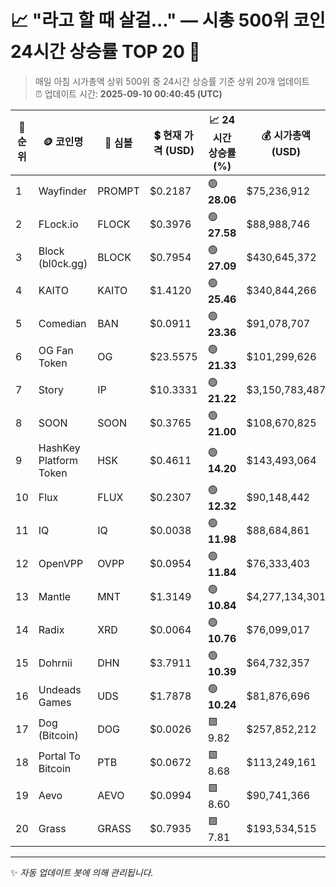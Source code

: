 
# 📈 "라고 할 때 살걸..." — 시총 500위 코인 24시간 상승률 TOP 20 🚀

> 매일 아침 시가총액 상위 500위 중 24시간 상승률 기준 상위 20개 업데이트  
> ⏰ 업데이트 시간: **2025-09-10 00:40:45 (UTC)**

| 🔢 순위 | 🪙 코인명 | 🔣 심볼 | 💲 현재 가격 (USD) | 📈 24시간 상승률 (%) | 💰 시가총액 (USD) | 🔄 24시간 거래량 (USD) | 🔢 유통 공급량 |
|--------|----------|--------|-------------------|--------------------|--------------------|-----------------------|-------------------|
| 1 | Wayfinder | PROMPT | $0.2187 | 🟢 **28.06** | $75,236,912 | $183,940,406 | 343,953,891 |
| 2 | FLock.io | FLOCK | $0.3976 | 🟢 **27.58** | $88,988,746 | $490,648,677 | 223,797,062 |
| 3 | Block (bl0ck.gg) | BLOCK | $0.7954 | 🟢 **27.09** | $430,645,372 | $735,492 | 541,450,406 |
| 4 | KAITO | KAITO | $1.4120 | 🟢 **25.46** | $340,844,266 | $801,389,068 | 241,388,889 |
| 5 | Comedian | BAN | $0.0911 | 🟢 **23.36** | $91,078,707 | $21,272,037 | 999,961,859 |
| 6 | OG Fan Token | OG | $23.5575 | 🟢 **21.33** | $101,299,626 | $144,741,262 | 4,300,096 |
| 7 | Story | IP | $10.3331 | 🟢 **21.22** | $3,150,783,487 | $611,652,452 | 304,920,538 |
| 8 | SOON | SOON | $0.3765 | 🟢 **21.00** | $108,670,825 | $57,333,928 | 288,659,314 |
| 9 | HashKey Platform Token | HSK | $0.4611 | 🟢 **14.20** | $143,493,064 | $6,424,996 | 311,210,009 |
| 10 | Flux | FLUX | $0.2307 | 🟢 **12.32** | $90,148,442 | $16,667,873 | 390,790,034 |
| 11 | IQ | IQ | $0.0038 | 🟢 **11.98** | $88,684,861 | $39,423,008 | 23,074,159,578 |
| 12 | OpenVPP | OVPP | $0.0954 | 🟢 **11.84** | $76,333,403 | $2,345,498 | 800,000,000 |
| 13 | Mantle | MNT | $1.3149 | 🟢 **10.84** | $4,277,134,301 | $436,123,505 | 3,252,944,056 |
| 14 | Radix | XRD | $0.0064 | 🟢 **10.76** | $76,099,017 | $591,393 | 11,836,808,025 |
| 15 | Dohrnii | DHN | $3.7911 | 🟢 **10.39** | $64,732,357 | $3,325,707 | 17,075,042 |
| 16 | Undeads Games | UDS | $1.7878 | 🟢 **10.24** | $81,876,696 | $1,295,416 | 45,798,006 |
| 17 | Dog (Bitcoin) | DOG | $0.0026 | 🟩 9.82 | $257,852,212 | $12,534,123 | 100,000,000,000 |
| 18 | Portal To Bitcoin | PTB | $0.0672 | 🟩 8.68 | $113,249,161 | $120,311,897 | 1,685,711,384 |
| 19 | Aevo | AEVO | $0.0994 | 🟩 8.60 | $90,741,366 | $82,880,600 | 913,027,164 |
| 20 | Grass | GRASS | $0.7935 | 🟩 7.81 | $193,534,515 | $47,925,345 | 243,905,091 |

---

✨ *자동 업데이트 봇에 의해 관리됩니다.*

